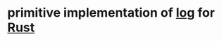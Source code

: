 # primitive implementation of [log](https://github.com/rust-lang/log) for [Rust](https://github.com/rust-lang)

